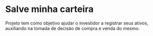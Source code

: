 # Salve minha carteira

Projeto tem como objetivo ajudar o investidor a registrar seus ativos, auxiliando na tomada de decisão de compra e venda do mesmo.